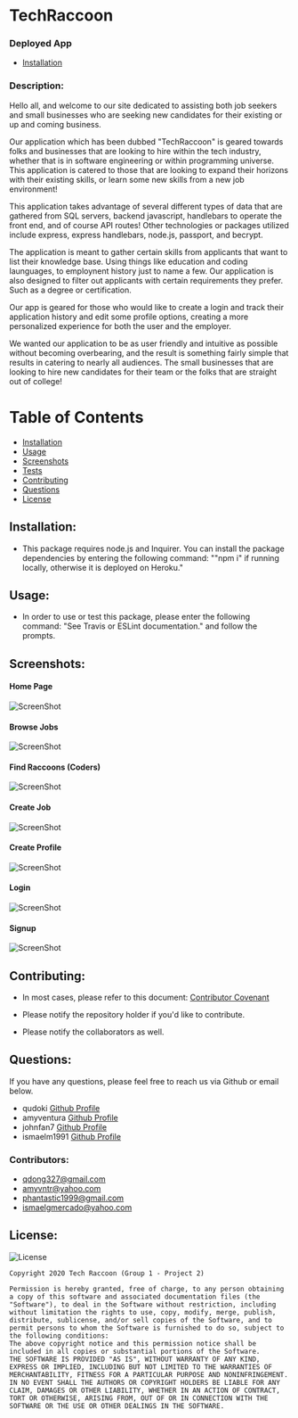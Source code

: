 # TechRaccoon 

### Deployed App
 - [Installation](https://intense-falls-12076.herokuapp.com/)

### Description: 
Hello all, and welcome to our site dedicated to assisting both job seekers and small businesses who are seeking new candidates for their existing or up and coming business.

Our application which has been dubbed "TechRaccoon" is geared towards folks and businesses that are looking to hire within the tech industry, whether that is in software engineering or within programming universe. This application is catered to those that are looking to expand their horizons with their existing skills, or learn some new skills from a new job environment!

This application takes advantage of several different types of data that are gathered from SQL servers, backend javascript, handlebars to operate the front end, and of course API routes! Other technologies or packages utilized include express, express handlebars, node.js, passport, and becrypt.

The application is meant to gather certain skills from applicants that want to list their knowledge base. Using things like education and coding launguages, to employnent history just to name a few. Our application is also designed to filter out applicants with certain requirements they prefer. Such as a degree or certification.

Our app is geared for those who would like to create a login and track their application history and edit some profile options, creating a more personalized experience for both the user and the employer. 

We wanted our application to be as user friendly and intuitive as possible without becoming overbearing, and the result is something fairly simple that results in catering to nearly all audiences. The small businesses that are looking to hire new candidates for their team or the folks that are straight out of college!


# Table of Contents
- [Installation](https://github.com/qudoki/group1-project2/blob/main/README.md#installation)
- [Usage](https://github.com/qudoki/group1-project2/blob/main/README.md#usage)
- [Screenshots](https://github.com/qudoki/group1-project2/blob/main/README.md#screenshots)
- [Tests](https://github.com/qudoki/group1-project2/blob/main/README.md#usage)
- [Contributing](https://github.com/qudoki/group1-project2/blob/main/README.md#contributions)
- [Questions](https://github.com/qudoki/group1-project2/blob/main/README.md#questions)
- [License](https://github.com/qudoki/group1-project2/blob/main/README.md#license)


## Installation:
- This package requires node.js and Inquirer. You can install the package dependencies by entering the following command: ""npm i" if running locally, otherwise it is deployed on Heroku."


## Usage:
- In order to use or test this package, please enter the following command: "See Travis or ESLint documentation." and follow the prompts.

## Screenshots:

#### Home Page
![ScreenShot](assets/home.png)
#### Browse Jobs
![ScreenShot](assets/jobs.png)
#### Find Raccoons (Coders)
![ScreenShot](assets/raccoons.png)
#### Create Job
![ScreenShot](assets/postjob.png)
#### Create Profile
![ScreenShot](assets/postprofile.png)
#### Login
![ScreenShot](assets/login.png)
#### Signup
![ScreenShot](assets/signup.png)


## Contributing:
- In most cases, please refer to this document: [Contributor Covenant](https://www.contributor-covenant.org/) 

- Please notify the repository holder if you'd like to contribute.
- Please notify the collaborators as well.


## Questions:
If you have any questions, please feel free to reach us via Github or email below.

- qudoki [Github Profile](https://github.com/qudoki)
- amyventura [Github Profile](https://github.com/amyventura)
- johnfan7 [Github Profile](https://github.com/johnfan7)
- ismaelm1991 [Github Profile](https://github.com/ismaelm1991)

### Contributors:
- <qdong327@gmail.com>
- <amyvntr@yahoo.com>
- <phantastic1999@gmail.com>
- <ismaelgmercado@yahoo.com>

## License:
![License](https://img.shields.io/badge/license-MIT-green")

    Copyright 2020 Tech Raccoon (Group 1 - Project 2)

    Permission is hereby granted, free of charge, to any person obtaining a copy of this software and associated documentation files (the "Software"), to deal in the Software without restriction, including without limitation the rights to use, copy, modify, merge, publish, distribute, sublicense, and/or sell copies of the Software, and to permit persons to whom the Software is furnished to do so, subject to the following conditions:
    The above copyright notice and this permission notice shall be included in all copies or substantial portions of the Software.
    THE SOFTWARE IS PROVIDED "AS IS", WITHOUT WARRANTY OF ANY KIND, EXPRESS OR IMPLIED, INCLUDING BUT NOT LIMITED TO THE WARRANTIES OF MERCHANTABILITY, FITNESS FOR A PARTICULAR PURPOSE AND NONINFRINGEMENT. IN NO EVENT SHALL THE AUTHORS OR COPYRIGHT HOLDERS BE LIABLE FOR ANY CLAIM, DAMAGES OR OTHER LIABILITY, WHETHER IN AN ACTION OF CONTRACT, TORT OR OTHERWISE, ARISING FROM, OUT OF OR IN CONNECTION WITH THE SOFTWARE OR THE USE OR OTHER DEALINGS IN THE SOFTWARE.